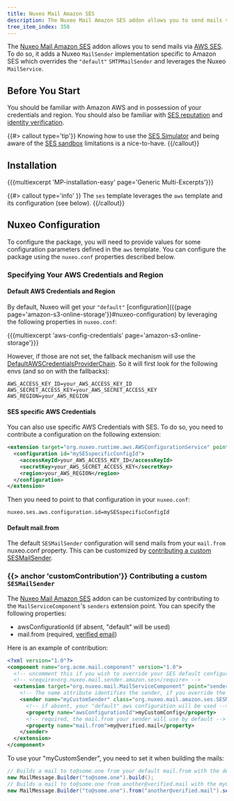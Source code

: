 ```yaml
---
title: Nuxeo Mail Amazon SES
description: The Nuxeo Mail Amazon SES addon allows you to send mails via AWS SES. To do so, it adds a Nuxeo MailSender implementation specific to Amazon SES which overrides the default SMTPMailSender and leverages the Nuxeo MailService.
tree_item_index: 350
---
```


The [Nuxeo Mail Amazon SES](https://connect.nuxeo.com/nuxeo/site/marketplace/package/nuxeo-mail-amazon-ses) addon allows you to send mails via [AWS SES](https://docs.aws.amazon.com/ses). To do so, it adds a Nuxeo `MailSender` implementation specific to Amazon SES which overrides the `"default"` `SMTPMailSender` and leverages the Nuxeo `MailService`.

## Before You Start

You should be familiar with Amazon AWS and in possession of your credentials and region.
You should also be familiar with [SES reputation](https://docs.aws.amazon.com/ses/latest/dg/monitor-sender-reputation.html) and [identity verification](https://docs.aws.amazon.com/ses/latest/dg/creating-identities.html).

{{#> callout type='tip'}}
Knowing how to use the [SES Simulator](https://docs.aws.amazon.com/ses/latest/dg/send-an-email-from-console.html) and being aware of the [SES sandbox](https://docs.aws.amazon.com/ses/latest/dg/request-production-access.html) limitations is a nice-to-have.
{{/callout}}

## Installation

{{{multiexcerpt 'MP-installation-easy' page='Generic Multi-Excerpts'}}}

{{#> callout type='info' }}
The `ses` template leverages the `aws` template and its configuration (see below).
{{/callout}}

## Nuxeo Configuration

To configure the package, you will need to provide values for some configuration parameters defined in the `aws` template.
You can configure the package using the `nuxeo.conf` properties described below.

### Specifying Your AWS Credentials and Region

#### Default AWS Credentials and Region

By default, Nuxeo will get your `"default"` [configuration]({{page page='amazon-s3-online-storage'}}#nuxeo-configuration) by leveraging the following properties in `nuxeo.conf`:

{{{multiexcerpt 'aws-config-credentials' page='amazon-s3-online-storage'}}}

However, if those are not set, the fallback mechanism will use the [DefaultAWSCredentialsProviderChain](https://docs.aws.amazon.com/AWSJavaSDK/latest/javadoc/com/amazonaws/auth/DefaultAWSCredentialsProviderChain.html). So it will first look for the following envs (and so on with the fallbacks):
```
AWS_ACCESS_KEY_ID=your_AWS_ACCESS_KEY_ID
AWS_SECRET_ACCESS_KEY=your_AWS_SECRET_ACCESS_KEY
AWS_REGION=your_AWS_REGION
```

#### SES specific AWS Credentials

You can also use specific AWS Credentials with SES.
To do so, you need to contribute a configuration on the following extension:

```xml
<extension target="org.nuxeo.runtime.aws.AWSConfigurationService" point="configuration">
  <configuration id="mySESspecificConfigId">
    <accessKeyId>your_AWS_ACCESS_KEY_ID</accessKeyId>
    <secretKey>your_AWS_SECRET_ACCESS_KEY</secretKey>
    <region>your_AWS_REGION</region>
  </configuration>
</extension>
```

Then you need to point to that configuration in your `nuxeo.conf`:
```
nuxeo.ses.aws.configuration.id=mySESspecificConfigId
```

#### Default mail.from

The default `SESMailSender` configuration will send mails from your `mail.from` nuxeo.conf property. This can be customized by [contributing a custom SESMailSender](#customContribution).

### {{> anchor 'customContribution'}} Contributing a custom `SESMailSender`

The [Nuxeo Mail Amazon SES](https://connect.nuxeo.com/nuxeo/site/marketplace/package/nuxeo-mail-amazon-ses) addon can be customized by contributing to the `MailServiceComponent`'s `senders` extension point.
You can specify the following properties:

- awsConfigurationId (if absent, "default" will be used)
- mail.from (required, [verified email](https://docs.aws.amazon.com/ses/latest/dg/creating-identities.html#just-verify-email-proc))

Here is an example of contribution:

```xml
<?xml version="1.0"?>
<component name="org.acme.mail.component" version="1.0">
  <!-- uncomment this if you wish to override your SES default configuration but then the sender name attribute should be "default" -->
  <!-- <require>org.nuxeo.mail.sender.amazon.ses</require> -->
  <extension target="org.nuxeo.mail.MailServiceComponent" point="senders">
    <!-- The name attribute identifies the sender, if you override the default sender, set it to "default" -->
    <sender name="myCustomSender" class="org.nuxeo.mail.amazon.ses.SESMailSender">
      <!-- if absent, your "default" aws configuration will be used -->
      <property name="awsConfigurationId">myCustomConfig</property>
      <!-- required, the mail.from your sender will use by default -->
      <property name="mail.from">my@verified.mail</property>
    </sender>
  </extension>
</component>

```

To use your "myCustomSender", you need to set it when building the mails:
```java
// Builds a mail to to@some.one from your default mail.from with the default sender. The default mail.from can be set up in nuxeo.conf.
new MailMessage.Builder("to@some.one").build();
// Builds a mail to to@some.one from another@verified.mail with the myCustomSender sender.
new MailMessage.Builder("to@some.one").from("another@verified.mail").sender("myCustomSender").build();
```
